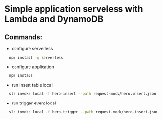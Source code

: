 # Simple application serveless with Lambda and DynamoDB

## Commands:

- configure serverless

```bash
  npm install -g serverless
```

- configure application

```bash
  npm install
```

- run insert table local

```bash
  sls invoke local -f hero-insert --path request-mock/hero.insert.json
```

- run trigger event local

```bash
  sls invoke local -f hero-trigger --path request-mock/hero.insert.json
```
